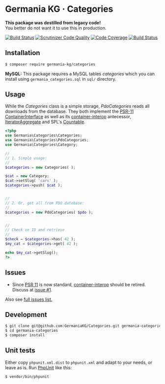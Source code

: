 # Germania KG · Categories

**This package was destilled from legacy code!**   
You better do not want it to use this in production.

[![Build Status](https://travis-ci.org/GermaniaKG/Categories.svg?branch=master)](https://travis-ci.org/GermaniaKG/Categories)
[![Scrutinizer Code Quality](https://scrutinizer-ci.com/g/GermaniaKG/Categories/badges/quality-score.png?b=master)](https://scrutinizer-ci.com/g/GermaniaKG/Categories/?branch=master)
[![Code Coverage](https://scrutinizer-ci.com/g/GermaniaKG/Categories/badges/coverage.png?b=master)](https://scrutinizer-ci.com/g/GermaniaKG/Categories/?branch=master)
[![Build Status](https://scrutinizer-ci.com/g/GermaniaKG/Categories/badges/build.png?b=master)](https://scrutinizer-ci.com/g/GermaniaKG/Categories/build-status/master)

## Installation

```bash
$ composer require germania-kg/categories
```

**MySQL:** This package requires a MySQL tables *categories* which you can install using `germania_categories.sql` in `sql/` directory.


## Usage

While the *Categories* class is a simple storage, *PdoCategories* reads all downloads from the database.
They both implement the [PSR-11 ContainerInterface](https://github.com/php-fig/fig-standards/blob/master/accepted/PSR-11-container.md)  as well as its [container-interop](https://github.com/container-interop/container-interop) antecessor, [IteratorAggregate](http://php.net/manual/de/class.iteratoraggregate.php) and SPL's [Countable](http://php.net/manual/de/class.countable.php).

```php
<?php
use Germania\Categories\Categories;
use Germania\Categories\PdoCategories;
use Germania\Categories\Category;

//
// 1. Simple usage:
//
$categories = new Categories( );

$cat = new Category;
$cat->setSlug( 'cars' );
$categories->push( $cat );


//
// 2. Or, get all from PDO datebase:
//
$categories = new PdoCategories( $pdo );


//
// Check on ID and retrieve
//
$check = $categories->has( 42 );
$my_cat = $categories->get( 42 );

echo $my_cat->getSlug();
?>
```

## Issues

- Since [PSR 11](https://github.com/php-fig/fig-standards/blob/master/proposed/container.md) is now standard, [container-interop](https://github.com/container-interop/container-interop) should be retired. Discuss at [issue #1][i1].

Also see [full issues list.][i0]

[i0]: https://github.com/GermaniaKG/Categories/issues
[i1]: https://github.com/GermaniaKG/Categories/issues/1

## Development

```bash
$ git clone git@github.com:GermaniaKG/Categories.git germania-categories
$ cd germania-categories
$ composer install
```

## Unit tests

Either copy `phpunit.xml.dist` to `phpunit.xml` and adapt to your needs, or leave as is.
Run [PhpUnit](https://phpunit.de/) like this:

```bash
$ vendor/bin/phpunit
```
